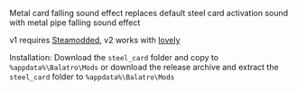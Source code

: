 Metal card falling sound effect replaces default steel card activation sound with metal pipe falling sound effect

v1 requires [Steamodded](https://github.com/Steamopollys/Steamodded), v2 works with [lovely](https://github.com/ethangreen-dev/lovely-injector)

Installation:
Download the `steel_card` folder and copy to `%appdata%\Balatro\Mods`
or download the release archive and extract the `steel_card` folder to `%appdata%\Balatro\Mods`
